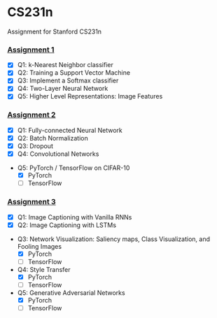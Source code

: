 # CS231n
Assignment for Stanford CS231n

### [Assignment 1](https://nbviewer.jupyter.org/github/dianshan14/CS231n/tree/master/assignment1/)
- [x] Q1: k-Nearest Neighbor classifier
- [x] Q2: Training a Support Vector Machine
- [x] Q3: Implement a Softmax classifier
- [x] Q4: Two-Layer Neural Network
- [x] Q5: Higher Level Representations: Image Features

### [Assignment 2](https://nbviewer.jupyter.org/github/dianshan14/CS231n/tree/master/assignment2/)
- [x] Q1: Fully-connected Neural Network
- [x] Q2: Batch Normalization
- [x] Q3: Dropout
- [x] Q4: Convolutional Networks
- Q5: PyTorch / TensorFlow on CIFAR-10
	- [x] PyTorch
	- [ ] TensorFlow

### [Assignment 3](https://nbviewer.jupyter.org/github/dianshan14/CS231n/tree/master/assignment3/)
- [x] Q1: Image Captioning with Vanilla RNNs
- [x] Q2: Image Captioning with LSTMs
- Q3: Network Visualization: Saliency maps, Class Visualization, and Fooling Images
	- [x] PyTorch
	- [ ] TensorFlow
- Q4: Style Transfer
	- [x] PyTorch
	- [ ] TensorFlow
- Q5: Generative Adversarial Networks
	- [x] PyTorch
	- [ ] TensorFlow
